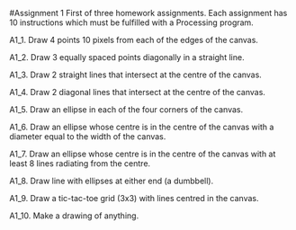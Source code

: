 #Assignment 1
First of three homework assignments. Each assignment has 10 instructions which must be fulfilled with a Processing program.

A1_1. Draw 4 points 10 pixels from each of the edges of the canvas.

A1_2. Draw 3 equally spaced points diagonally in a straight line.

A1_3. Draw 2 straight lines that intersect at the centre of the canvas.

A1_4. Draw 2 diagonal lines that intersect at the centre of the canvas.

A1_5. Draw an ellipse in each of the four corners of the canvas.

A1_6. Draw an ellipse whose centre is in the centre of the canvas with a diameter equal to the width of the canvas.

A1_7. Draw an ellipse whose centre is in the centre of the canvas with at least 8 lines radiating from the centre.

A1_8. Draw line with ellipses at either end (a dumbbell).

A1_9. Draw a tic-tac-toe grid (3x3) with lines centred in the canvas.

A1_10. Make a drawing of anything.
